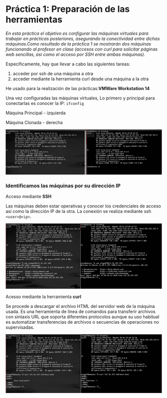 # Práctica 1: Preparación de las herramientas




*En esta práctica el objetivo es configurar las máquinas virtuales para trabajar en
prácticas posteriores, asegurando la conectividad entre dichas máquinas.Como resultado de la práctica 1 se mostrarán dos máquinas funcionando al
profesor en clase (accesos con curl para solicitar páginas web sencillas, así como el
acceso por SSH entre ambas máquinas).*

Específicamente, hay que llevar a cabo las siguientes tareas:
1. acceder por ssh de una máquina a otra
2. acceder mediante la herramienta curl desde una máquina a la otra





He usado para la realización de las prácticas:**VMWare Workstation 14**

Una vez configuradas las máquinas virtuales,
Lo primero y principal para conectarlas es conocer la IP: `ifconfig`


Máquina Principal - izquierda

Máquina Clonada	  - derecha

![ifconfig](images/ifconfig.png)

### Identificamos las máquinas por su dirección IP






Acceso mediante **SSH**


Las máquinas deben estar operativas y conocer los credenciales de acceso así como la dirección IP de la otra. La conexión se realiza mediante ssh `<user>@<ip>`.



![ifconfig](images/ssh.png)


Acesso mediante la herramienta **curl**

Se procede a descargar el archivo HTML del servidor web de la máquina usada. Es una herramienta de línea de comandos para transferir archivos con sintaxis URL que soporta diferentes protocolos aunque su uso habitual es automatizar transferencias de archivos o secuencias de operaciones no supervisadas.

![ifconfig](images/curl.png)










